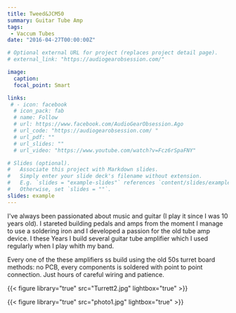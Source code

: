 ```yaml
---
title: Tweed&JCM50
summary: Guitar Tube Amp
tags:
 - Vaccum Tubes
date: "2016-04-27T00:00:00Z"

# Optional external URL for project (replaces project detail page). 
# external_link: "https://audiogearobsession.com/"

image:
  caption: 
  focal_point: Smart

links:
 # - icon: facebook
  # icon_pack: fab
  # name: Follow
  # url: https://www.facebook.com/AudioGearObsession.Ago
  # url_code: "https://audiogearobsession.com/ "
  # url_pdf: ""
  # url_slides: ""
  # url_video: "https://www.youtube.com/watch?v=Fcz6rSpaFNY"

# Slides (optional).
#   Associate this project with Markdown slides.
#   Simply enter your slide deck's filename without extension.
#   E.g. `slides = "example-slides"` references `content/slides/example-slides.md`.
#   Otherwise, set `slides = ""`.
slides: example
---
```

I've always been passionated about music and guitar (I play it since I was 10 years old). I stareted building pedals and amps from the moment I manage to use a soldering iron and I developed a passion for the old tube amp device. I these Years I build several guitar tube amplifier which I used regularly when I play whith my band.

Every one of the these amplifiers ss build using the old 50s turret board methods: no PCB, every components is soldered with point to point connection. Just hours of careful wiring and patience.


{{< figure library="true" src="Turrett2.jpg" lightbox="true" >}}


{{< figure library="true" src="photo1.jpg" lightbox="true" >}}



